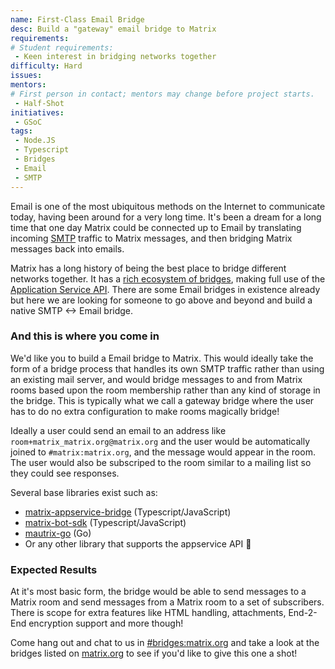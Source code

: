 ```yaml
---
name: First-Class Email Bridge
desc: Build a "gateway" email bridge to Matrix
requirements:
# Student requirements:
 - Keen interest in bridging networks together
difficulty: Hard
issues:
mentors:
# First person in contact; mentors may change before project starts.
 - Half-Shot
initiatives:
 - GSoC
tags:
 - Node.JS
 - Typescript
 - Bridges
 - Email
 - SMTP
---
```


Email is one of the most ubiquitous methods on the Internet to communicate today, having
been around for a very long time. It's been a dream for a long time that one day Matrix
could be connected up to Email by translating incoming [SMTP](https://en.wikipedia.org/wiki/Simple_Mail_Transfer_Protocol)
traffic to Matrix messages, and then bridging Matrix messages back into emails. 

Matrix has a long history of being the best place to bridge different networks together. It
has a [rich ecosystem of bridges](https://matrix.org/bridges/), making full use of the
[Application Service API](https://matrix.org/docs/spec/application_service/r0.1.2). There
are some Email bridges in existence already but here we are looking for someone to go
above and beyond and build a native SMTP <-> Email bridge.

### And this is where you come in

We'd like you to build a Email bridge to Matrix. This would ideally take the form of a
bridge process that handles its own SMTP traffic rather than using an existing mail
server, and would bridge messages to and from Matrix rooms based upon the room membership
rather than any kind of storage in the bridge. This is typically what we call a gateway
bridge where the user has to do no extra configuration to make rooms magically bridge!

Ideally a user could send an email to an address like `room+matrix_matrix.org@matrix.org`
and the user would be automatically joined to `#matrix:matrix.org`, and the message
would appear in the room. The user would also be subscriped to the room similar to a
mailing list so they could see responses.

Several base libraries exist such as:
 - [matrix-appservice-bridge](https://github.com/matrix-org/matrix-appservice-bridge/) (Typescript/JavaScript)
 - [matrix-bot-sdk](https://github.com/turt2live/matrix-bot-sdk) (Typescript/JavaScript)
 - [mautrix-go](https://github.com/tulir/mautrix-go) (Go)
 - Or any other library that supports the appservice API 🚀 

### Expected Results

At it's most basic form, the bridge would be able to send messages to a Matrix room
and send messages from a Matrix room to a set of subscribers. There is scope for extra
features like HTML handling, attachments, End-2-End encryption support and more though!

Come hang out and chat to us in [#bridges:matrix.org](https://matrix.to/#/#bridges:matrix.org?via=half-shot.uk&via=matrix.org&via=vector.modular.im)
and take a look at the bridges listed on [matrix.org](https://matrix.org) to see if you'd
like to give this one a shot!
